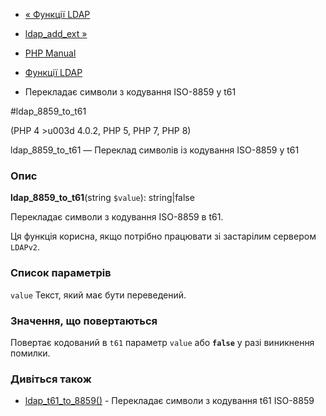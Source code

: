 - [« Функції LDAP](ref.ldap.md)
- [ldap_add_ext »](function.ldap-add-ext.md)

- [PHP Manual](index.md)
- [Функції LDAP](ref.ldap.md)
- Перекладає символи з кодування ISO-8859 у t61

#ldap_8859_to_t61

(PHP 4 \>u003d 4.0.2, PHP 5, PHP 7, PHP 8)

ldap_8859_to_t61 — Переклад символів із кодування ISO-8859 у t61

### Опис

**ldap_8859_to_t61**(string `$value`): string\|false

Перекладає символи з кодування ISO-8859 в t61.

Ця функція корисна, якщо потрібно працювати зі застарілим сервером
`LDAPv2`.

### Список параметрів

`value`
Текст, який має бути переведений.

### Значення, що повертаються

Повертає кодований в `t61` параметр `value` або **`false`**
у разі виникнення помилки.

### Дивіться також

- [ldap_t61_to_8859()](function.ldap-t61-to-8859.md) - Перекладає
символи з кодування t61 ISO-8859
